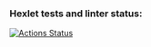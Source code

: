 ### Hexlet tests and linter status:
[![Actions Status](https://github.com/Navi20220/frontend-project-44/workflows/hexlet-check/badge.svg)](https://github.com/Navi20220/frontend-project-44/actions)